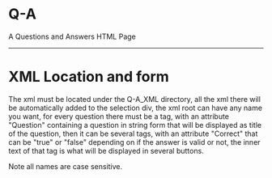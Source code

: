 # Q-A
A Questions and Answers HTML Page

-------------------------------------
# XML Location and form
The xml must be located under the Q-A_XML directory, all the xml there
will be automatically added to the selection div, the xml root can have any name you want, for every question there must be a <Question> tag, with an attribute "Question" containing a question in string form that will be displayed as title of the question, then it can be several <Ans> tags, with an attribute "Correct" that can be "true" or "false" depending on if the answer is valid or not, the inner text of that <Ans> tag is what will be displayed in several buttons.

Note all names are case sensitive.
